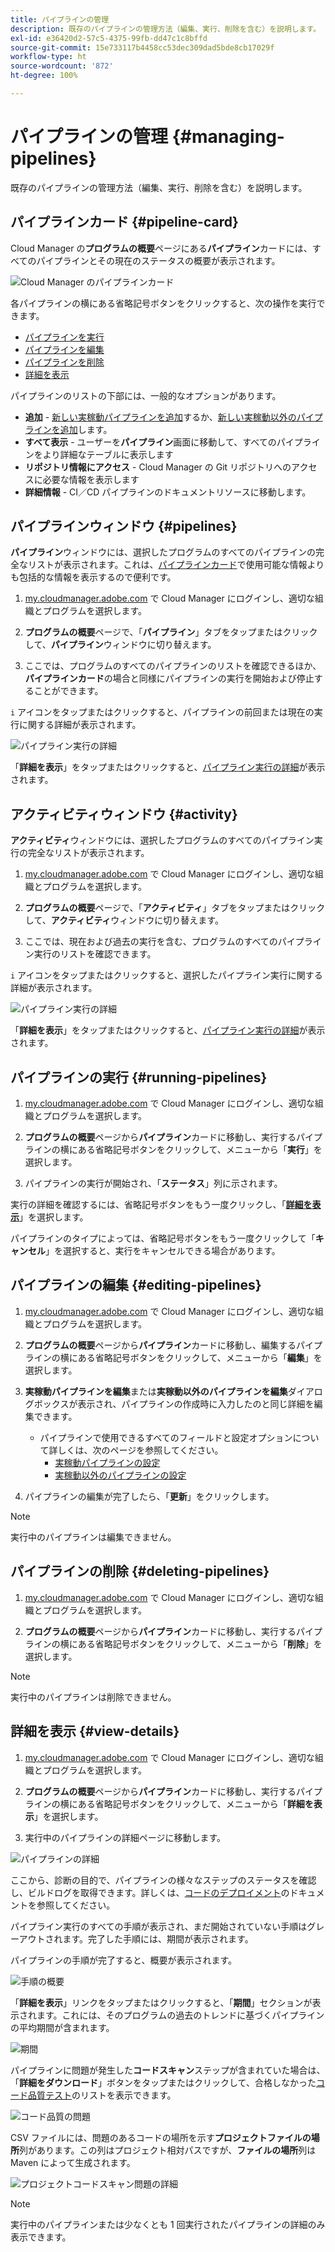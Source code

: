 ```yaml
---
title: パイプラインの管理
description: 既存のパイプラインの管理方法（編集、実行、削除を含む）を説明します。
exl-id: e36420d2-57c5-4375-99fb-dd47c1c8bffd
source-git-commit: 15e733117b4458cc53dec309dad5bde8cb17029f
workflow-type: ht
source-wordcount: '872'
ht-degree: 100%

---
```



# パイプラインの管理 {#managing-pipelines}

既存のパイプラインの管理方法（編集、実行、削除を含む）を説明します。

## パイプラインカード {#pipeline-card}

Cloud Manager の&#x200B;**プログラムの概要**&#x200B;ページにある&#x200B;**パイプライン**&#x200B;カードには、すべてのパイプラインとその現在のステータスの概要が表示されます。

![Cloud Manager のパイプラインカード](/help/assets/configure-pipelines/pipelines-card.png)

各パイプラインの横にある省略記号ボタンをクリックすると、次の操作を実行できます。

* [パイプラインを実行](#running-pipelines)
* [パイプラインを編集](#editing-pipelines)
* [パイプラインを削除](#deleting-pipelines)
* [詳細を表示](#view-details)

パイプラインのリストの下部には、一般的なオプションがあります。

* **追加** - [新しい実稼動パイプラインを追加](/help/using/production-pipelines.md)するか、[新しい実稼動以外のパイプラインを追加](/help/using/non-production-pipelines.md)します。
* **すべて表示** - ユーザーを&#x200B;**パイプライン**&#x200B;画面に移動して、すべてのパイプラインをより詳細なテーブルに表示します
* **リポジトリ情報にアクセス** - Cloud Manager の Git リポジトリへのアクセスに必要な情報を表示します
* **詳細情報** - CI／CD パイプラインのドキュメントリソースに移動します。

## パイプラインウィンドウ {#pipelines}

**パイプライン**&#x200B;ウィンドウには、選択したプログラムのすべてのパイプラインの完全なリストが表示されます。これは、[パイプラインカード](#pipeline-card)で使用可能な情報よりも包括的な情報を表示するので便利です。

1. [my.cloudmanager.adobe.com](https://my.cloudmanager.adobe.com/) で Cloud Manager にログインし、適切な組織とプログラムを選択します。

1. **プログラムの概要**&#x200B;ページで、「**パイプライン**」タブをタップまたはクリックして、**パイプライン**&#x200B;ウィンドウに切り替えます。

1. ここでは、プログラムのすべてのパイプラインのリストを確認できるほか、**パイプラインカード**&#x200B;の場合と同様にパイプラインの実行を開始および停止することができます。

`i` アイコンをタップまたはクリックすると、パイプラインの前回または現在の実行に関する詳細が表示されます。

![パイプライン実行の詳細](/help/assets/configure-pipelines/pipeline-status.png)

「**詳細を表示**」をタップまたはクリックすると、[パイプライン実行の詳細](#view-details)が表示されます。

## アクティビティウィンドウ {#activity}

**アクティビティ**&#x200B;ウィンドウには、選択したプログラムのすべてのパイプライン実行の完全なリストが表示されます。

1. [my.cloudmanager.adobe.com](https://my.cloudmanager.adobe.com/) で Cloud Manager にログインし、適切な組織とプログラムを選択します。

1. **プログラムの概要**&#x200B;ページで、「**アクティビティ**」タブをタップまたはクリックして、**アクティビティ**&#x200B;ウィンドウに切り替えます。

1. ここでは、現在および過去の実行を含む、プログラムのすべてのパイプライン実行のリストを確認できます。

`i` アイコンをタップまたはクリックすると、選択したパイプライン実行に関する詳細が表示されます。

![パイプライン実行の詳細](/help/assets/configure-pipelines/pipeline-activity.png)

「**詳細を表示**」をタップまたはクリックすると、[パイプライン実行の詳細](#view-details)が表示されます。

## パイプラインの実行 {#running-pipelines}

1. [my.cloudmanager.adobe.com](https://my.cloudmanager.adobe.com/) で Cloud Manager にログインし、適切な組織とプログラムを選択します。

1. **プログラムの概要**&#x200B;ページから&#x200B;**パイプライン**&#x200B;カードに移動し、実行するパイプラインの横にある省略記号ボタンをクリックして、メニューから「**実行**」を選択します。

1. パイプラインの実行が開始され、「**ステータス**」列に示されます。

実行の詳細を確認するには、省略記号ボタンをもう一度クリックし、「**[詳細を表示](#view-details)**」を選択します。

パイプラインのタイプによっては、省略記号ボタンをもう一度クリックして「**キャンセル**」を選択すると、実行をキャンセルできる場合があります。

## パイプラインの編集 {#editing-pipelines}

1. [my.cloudmanager.adobe.com](https://my.cloudmanager.adobe.com/) で Cloud Manager にログインし、適切な組織とプログラムを選択します。

1. **プログラムの概要**&#x200B;ページから&#x200B;**パイプライン**&#x200B;カードに移動し、編集するパイプラインの横にある省略記号ボタンをクリックして、メニューから「**編集**」を選択します。

1. **実稼動パイプラインを編集**&#x200B;または&#x200B;**実稼動以外のパイプラインを編集**&#x200B;ダイアログボックスが表示され、パイプラインの作成時に入力したのと同じ詳細を編集できます。

   * パイプラインで使用できるすべてのフィールドと設定オプションについて詳しくは、次のページを参照してください。
      * [実稼動パイプラインの設定](/help/using/production-pipelines.md)
      * [実稼動以外のパイプラインの設定](/help/using/non-production-pipelines.md)

1. パイプラインの編集が完了したら、「**更新**」をクリックします。

>[!NOTE]
>
>実行中のパイプラインは編集できません。

## パイプラインの削除 {#deleting-pipelines}

1. [my.cloudmanager.adobe.com](https://my.cloudmanager.adobe.com/) で Cloud Manager にログインし、適切な組織とプログラムを選択します。

1. **プログラムの概要**&#x200B;ページから&#x200B;**パイプライン**&#x200B;カードに移動し、実行するパイプラインの横にある省略記号ボタンをクリックして、メニューから「**削除**」を選択します。

>[!NOTE]
>
>実行中のパイプラインは削除できません。

## 詳細を表示 {#view-details}

1. [my.cloudmanager.adobe.com](https://my.cloudmanager.adobe.com/) で Cloud Manager にログインし、適切な組織とプログラムを選択します。

1. **プログラムの概要**&#x200B;ページから&#x200B;**パイプライン**&#x200B;カードに移動し、実行するパイプラインの横にある省略記号ボタンをクリックして、メニューから「**詳細を表示**」を選択します。

1. 実行中のパイプラインの詳細ページに移動します。

![パイプラインの詳細](/help/assets/configure-pipelines/pipeline-running-details.png)

ここから、診断の目的で、パイプラインの様々なステップのステータスを確認し、ビルドログを取得できます。詳しくは、[コードのデプロイメント](/help/using/code-deployment.md)のドキュメントを参照してください。

パイプライン実行のすべての手順が表示され、まだ開始されていない手順はグレーアウトされます。完了した手順には、期間が表示されます。

パイプラインの手順が完了すると、概要が表示されます。

![手順の概要](/help/assets/configure-pipelines/pipeline-step.png)

「**詳細を表示**」リンクをタップまたはクリックすると、「**期間**」セクションが表示されます。これには、そのプログラムの過去のトレンドに基づくパイプラインの平均期間が含まれます。

![期間](/help/assets/configure-pipelines/duration.png)

パイプラインに問題が発生した&#x200B;**コードスキャン**&#x200B;ステップが含まれていた場合は、「**詳細をダウンロード**」ボタンをタップまたはクリックして、合格しなかった[コード品質テスト](/help/using/code-quality-testing.md)のリストを表示できます。

![コード品質の問題](assets/managing-pipelines-code-quality-issues.png)

CSV ファイルには、問題のあるコードの場所を示す&#x200B;**プロジェクトファイルの場所**&#x200B;列があります。この列はプロジェクト相対パスですが、**ファイルの場所**&#x200B;列は Maven によって生成されます。

![プロジェクトコードスキャン問題の詳細](assets/managing-pipelines-code-quality-details.png)


>[!NOTE]
>
>実行中のパイプラインまたは少なくとも 1 回実行されたパイプラインの詳細のみ表示できます。
